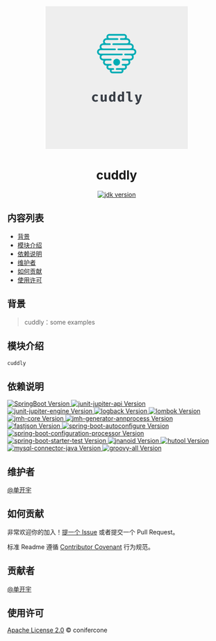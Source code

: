 <div style="text-align:center">
    <img src="./logo.png" alt="cuddly" style="align-content: center">
</div>

# <center>cuddly</center>

<p style="text-align:center">
  <a target="_blank" href="https://www.oracle.com/java/technologies/javase/javase-jdk8-downloads.html">
    <img alt="jdk version" src="https://img.shields.io/badge/JDK-8+-green.svg" />
  </a>
</p>

## 内容列表

- [背景](#背景)
- [模块介绍](#模块介绍)
- [依赖说明](#依赖说明)
- [维护者](#维护者)
- [如何贡献](#如何贡献)
- [使用许可](#使用许可)

## 背景

> cuddly：some examples


## 模块介绍

```
cuddly
```

## 依赖说明

<p>
  <a href="https://docs.spring.io/spring-boot/docs/current/reference/html/">
    <img alt="SpringBoot Version" src="https://img.shields.io/badge/SpringBoot-2.5.6-brightgreen">
  </a>
  <a href="https://mvnrepository.com/artifact/org.junit.jupiter/junit-jupiter-api">
    <img alt="junit-jupiter-api Version" src="https://img.shields.io/badge/junit--jupiter--api-5.7.2-brightgreen">
  </a>
  <a href="https://mvnrepository.com/artifact/org.junit.jupiter/junit-jupiter-engine">
    <img alt="junit-jupiter-engine Version" src="https://img.shields.io/badge/junit--jupiter--engine-5.7.2-brightgreen">
  </a>
  <a href="https://mvnrepository.com/artifact/ch.qos.logback/logback-classic">
    <img alt="logback Version" src="https://img.shields.io/badge/logback--classic-1.2.10-brightgreen">
  </a>
  <a href="https://mvnrepository.com/artifact/org.projectlombok/lombok">
    <img alt="lombok Version" src="https://img.shields.io/badge/lombok-1.18.22-brightgreen">
  </a>
  <a href="https://mvnrepository.com/artifact/org.openjdk.jmh/jmh-core">
    <img alt="jmh-core Version" src="https://img.shields.io/badge/jmh--core-1.32-brightgreen">
  </a>
  <a href="https://mvnrepository.com/artifact/org.openjdk.jmh/jmh-generator-annprocess">
    <img alt="jmh-generator-annprocess Version" src="https://img.shields.io/badge/jmh--generator--annprocess-1.32-brightgreen">
  </a>
  <a href="https://mvnrepository.com/artifact/com.alibaba/fastjson">
    <img alt="fastjson Version" src="https://img.shields.io/badge/fastjson-1.2.83-brightgreen">
  </a>
  <a href="https://mvnrepository.com/artifact/org.springframework.boot/spring-boot-autoconfigure">
    <img alt="spring-boot-autoconfigure Version" src="https://img.shields.io/badge/spring--boot--autoconfigure-2.5.6-brightgreen">
  </a>
  <a href="https://mvnrepository.com/artifact/org.springframework.boot/spring-boot-configuration-processor">
    <img alt="spring-boot-configuration-processor Version" src="https://img.shields.io/badge/spring--boot--configuration--processor-2.5.6-brightgreen">
  </a>
  <a href="https://mvnrepository.com/artifact/org.springframework.boot/spring-boot-starter-test">
    <img alt="spring-boot-starter-test Version" src="https://img.shields.io/badge/spring--boot--starter--test-2.5.6-brightgreen">
  </a>
  <a href="https://mvnrepository.com/artifact/com.aventrix.jnanoid/jnanoid">
    <img alt="jnanoid Version" src="https://img.shields.io/badge/jnanoid-2.0.0-brightgreen">
  </a>
  <a href="https://mvnrepository.com/artifact/cn.hutool/hutool-all">
    <img alt="hutool Version" src="https://img.shields.io/badge/hutool--all-5.7.22-brightgreen">
  </a>
  <a href="https://mvnrepository.com/artifact/mysql/mysql-connector-java">
    <img alt="mysql-connector-java Version" src="https://img.shields.io/badge/mysql--connector--java-8.0.27-brightgreen">
  </a>
  <a href=" https://mvnrepository.com/artifact/org.codehaus.groovy/groovy-all">
    <img alt="groovy-all Version" src="https://img.shields.io/badge/groovy--all-2.4.8-brightgreen">
  </a>
</p>

## 维护者

[@单开宇](https://github.com/conifercone)

## 如何贡献

非常欢迎你的加入！[提一个 Issue](https://github.com/conifercone/cuddly/issues/new) 或者提交一个 Pull Request。

标准 Readme 遵循 [Contributor Covenant](http://contributor-covenant.org/version/1/3/0/) 行为规范。

## 贡献者

[@单开宇](https://github.com/conifercone)

## 使用许可

[Apache License 2.0](LICENSE) © conifercone


